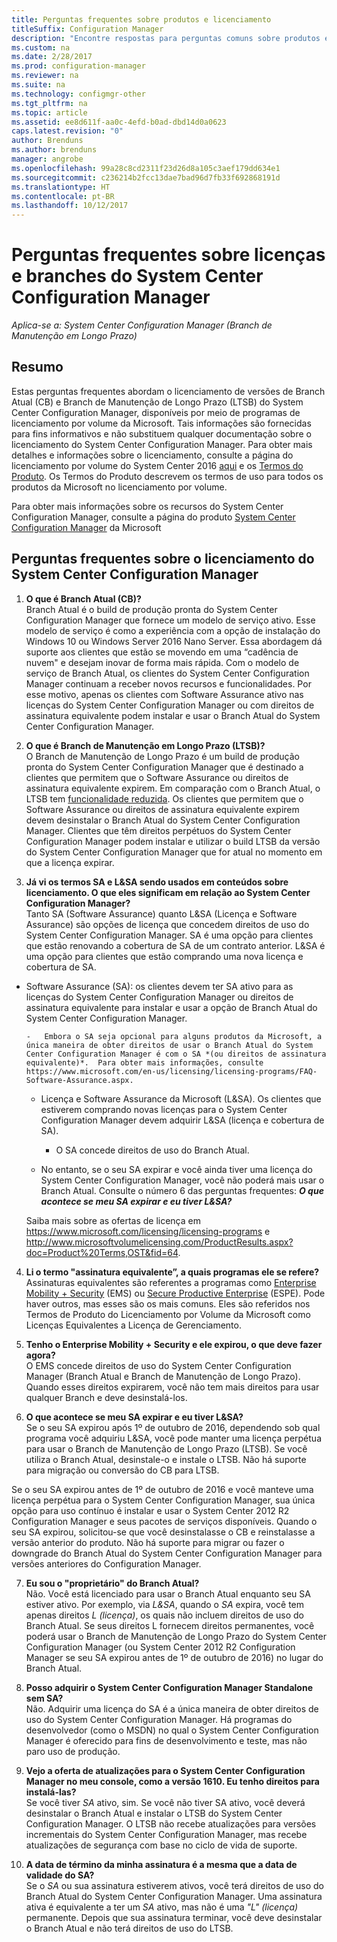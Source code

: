 ```yaml
---
title: Perguntas frequentes sobre produtos e licenciamento
titleSuffix: Configuration Manager
description: "Encontre respostas para perguntas comuns sobre produtos e licenças do System Center Configuration Manager."
ms.custom: na
ms.date: 2/28/2017
ms.prod: configuration-manager
ms.reviewer: na
ms.suite: na
ms.technology: configmgr-other
ms.tgt_pltfrm: na
ms.topic: article
ms.assetid: ee8d611f-aa0c-4efd-b0ad-dbd14d0a0623
caps.latest.revision: "0"
author: Brenduns
ms.author: brenduns
manager: angrobe
ms.openlocfilehash: 99a28c8cd2311f23d26d8a105c3aef179dd634e1
ms.sourcegitcommit: c236214b2fcc13dae7bad96d7fb33f692868191d
ms.translationtype: HT
ms.contentlocale: pt-BR
ms.lasthandoff: 10/12/2017
---
```

# <a name="frequently-asked-questions-for-system-center-configuration-manager-branches-and-licensing"></a>Perguntas frequentes sobre licenças e branches do System Center Configuration Manager

 *Aplica-se a: System Center Configuration Manager (Branch de Manutenção em Longo Prazo)*

## <a name="summary"></a>Resumo
Estas perguntas frequentes abordam o licenciamento de versões de Branch Atual (CB) e Branch de Manutenção de Longo Prazo (LTSB) do System Center Configuration Manager, disponíveis por meio de programas de licenciamento por volume da Microsoft. Tais informações são fornecidas para fins informativos e não substituem qualquer documentação sobre o licenciamento do System Center Configuration Manager. Para obter mais detalhes e informações sobre o licenciamento, consulte a página do licenciamento por volume do System Center 2016 [aqui](https://www.microsoft.com/licensing/product-licensing/system-center-2016.aspx) e os [Termos do Produto](http://www.microsoft.com/licensing/about-licensing/product-licensing.aspx). Os Termos do Produto descrevem os termos de uso para todos os produtos da Microsoft no licenciamento por volume.

Para obter mais informações sobre os recursos do System Center Configuration Manager, consulte a página do produto [System Center Configuration Manager](https://www.microsoft.com/cloud-platform/system-center-configuration-manager) da Microsoft




## <a name="system-center-configuration-manager-licensing-faq"></a>Perguntas frequentes sobre o licenciamento do System Center Configuration Manager

1.  **O que é Branch Atual (CB)?**   
Branch Atual é o build de produção pronta do System Center Configuration Manager que fornece um modelo de serviço ativo. Esse modelo de serviço é como a experiência com a opção de instalação do Windows 10 ou Windows Server 2016 Nano Server. Essa abordagem dá suporte aos clientes que estão se movendo em uma “cadência de nuvem" e desejam inovar de forma mais rápida. Com o modelo de serviço de Branch Atual, os clientes do System Center Configuration Manager continuam a receber novos recursos e funcionalidades. Por esse motivo, apenas os clientes com Software Assurance ativo nas licenças do System Center Configuration Manager ou com direitos de assinatura equivalente podem instalar e usar o Branch Atual do System Center Configuration Manager.

2.  **O que é Branch de Manutenção em Longo Prazo (LTSB)?**  
O Branch de Manutenção de Longo Prazo é um build de produção pronta do System Center Configuration Manager que é destinado a clientes que permitem que o Software Assurance ou direitos de assinatura equivalente expirem. Em comparação com o Branch Atual, o LTSB tem [funcionalidade reduzida](/sccm/core/understand/introduction-to-the-ltsb#features-that-are-not-available-in-the-ltsb-of-configuration-manager). Os clientes que permitem que o Software Assurance ou direitos de assinatura equivalente expirem devem desinstalar o Branch Atual do System Center Configuration Manager. Clientes que têm direitos perpétuos do System Center Configuration Manager podem instalar e utilizar o build LTSB da versão do System Center Configuration Manager que for atual no momento em que a licença expirar.

3.  **Já vi os termos SA e L&SA sendo usados em conteúdos sobre licenciamento. O que eles significam em relação ao System Center Configuration Manager?**    
Tanto SA (Software Assurance) quanto L&SA (Licença e Software Assurance) são opções de licença que concedem direitos de uso do System Center Configuration Manager. SA é uma opção para clientes que estão renovando a cobertura de SA de um contrato anterior. L&SA é uma opção para clientes que estão comprando uma nova licença e cobertura de SA.
  - Software Assurance (SA): os clientes devem ter SA ativo para as licenças do System Center Configuration Manager ou direitos de assinatura equivalente para instalar e usar a opção de Branch Atual do System Center Configuration Manager.    

        -   Embora o SA seja opcional para alguns produtos da Microsoft, a única maneira de obter direitos de usar o Branch Atual do System Center Configuration Manager é com o SA *(ou direitos de assinatura equivalente)*.  Para obter mais informações, consulte https://www.microsoft.com/en-us/licensing/licensing-programs/FAQ-Software-Assurance.aspx.

      - Licença e Software Assurance da Microsoft (L&SA). Os clientes que estiverem comprando novas licenças para o System Center Configuration Manager devem adquirir L&SA (licença e cobertura de SA).   

         - O SA concede direitos de uso do Branch Atual.

       - No entanto, se o seu SA expirar e você ainda tiver uma licença do System Center Configuration Manager, você não poderá mais usar o Branch Atual. Consulte o número 6 das perguntas frequentes: ***O que acontece se meu SA expirar e eu tiver L&SA?***

       Saiba mais sobre as ofertas de licença em https://www.microsoft.com/licensing/licensing-programs e http://www.microsoftvolumelicensing.com/ProductResults.aspx?doc=Product%20Terms,OST&fid=64.

4.  **Li o termo "assinatura equivalente”, a quais programas ele se refere?**   
       Assinaturas equivalentes são referentes a programas como [Enterprise Mobility + Security](http://www.microsoftvolumelicensing.com/ProductResults.aspx?doc=Product%20Terms,OST&fid=51) (EMS) ou [Secure Productive Enterprise](https://www.microsoft.com/secure-productive-enterprise/default.aspx) (ESPE). Pode haver outros, mas esses são os mais comuns. Eles são referidos nos Termos de Produto do Licenciamento por Volume da Microsoft como Licenças Equivalentes a Licença de Gerenciamento.

5.  **Tenho o Enterprise Mobility + Security e ele expirou, o que deve fazer agora?**  
       O EMS concede direitos de uso do System Center Configuration Manager (Branch Atual e Branch de Manutenção de Longo Prazo). Quando esses direitos expirarem, você não tem mais direitos para usar qualquer Branch e deve desinstalá-los.  

6.  **O que acontece se meu SA expirar e eu tiver L&SA?**   
   Se o seu SA expirou após 1º de outubro de 2016, dependendo sob qual programa você adquiriu L&SA, você pode manter uma licença perpétua para usar o Branch de Manutenção de Longo Prazo (LTSB). Se você utiliza o Branch Atual, desinstale-o e instale o LTSB. Não há suporte para migração ou conversão do CB para LTSB.

  Se o seu SA expirou antes de 1º de outubro de 2016 e você manteve uma licença perpétua para o System Center Configuration Manager, sua única opção para uso contínuo é instalar e usar o System Center 2012 R2 Configuration Manager e seus pacotes de serviços disponíveis. Quando o seu SA expirou, solicitou-se que você desinstalasse o CB e reinstalasse a versão anterior do produto. Não há suporte para migrar ou fazer o downgrade do Branch Atual do System Center Configuration Manager para versões anteriores do Configuration Manager.

7. **Eu sou o "proprietário" do Branch Atual?**   
  Não. Você está licenciado para usar o Branch Atual enquanto seu SA estiver ativo. Por exemplo, via *L&SA*, quando o *SA* expira, você tem apenas direitos *L (licença)*, os quais não incluem direitos de uso do Branch Atual. Se seus direitos L fornecem direitos permanentes, você poderá usar o Branch de Manutenção de Longo Prazo do System Center Configuration Manager (ou System Center 2012 R2 Configuration Manager se seu SA expirou antes de 1º de outubro de 2016) no lugar do Branch Atual.

8. **Posso adquirir o System Center Configuration Manager Standalone sem SA?**      
  Não.  Adquirir uma licença do SA é a única maneira de obter direitos de uso do System Center Configuration Manager. Há programas do desenvolvedor (como o MSDN) no qual o System Center Configuration Manager é oferecido para fins de desenvolvimento e teste, mas não paro uso de produção.

9. **Vejo a oferta de atualizações para o System Center Configuration Manager no meu console, como a versão 1610. Eu tenho direitos para instalá-las?**   
  Se você tiver *SA* ativo, sim. Se você não tiver SA ativo, você deverá desinstalar o Branch Atual e instalar o LTSB do System Center Configuration Manager. O LTSB não recebe atualizações para versões incrementais do System Center Configuration Manager, mas recebe atualizações de segurança com base no ciclo de vida de suporte.

10. **A data de término da minha assinatura é a mesma que a data de validade do SA?**    
  Se o *SA* ou sua assinatura estiverem ativos, você terá direitos de uso do Branch Atual do System Center Configuration Manager. Uma assinatura ativa é equivalente a ter um *SA* ativo, mas não é uma *"L" (licença)* permanente. Depois que sua assinatura terminar, você deve desinstalar o Branch Atual e não terá direitos de uso do LTSB.
